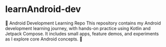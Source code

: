 # learnAndroid-dev
📱 Android Development Learning Repo This repository contains my Android development learning journey, with hands-on practice using Kotlin and Jetpack Compose. It includes small apps, feature demos, and experiments as I explore core Android concepts.  🚀
